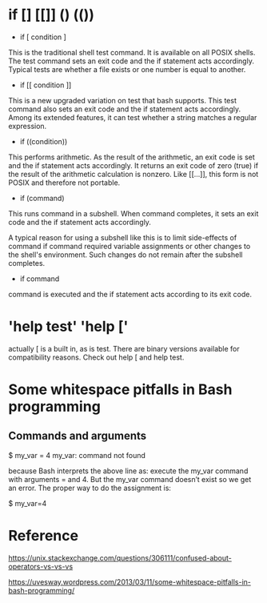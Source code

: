 

# if [] [[]] () (())

- if [ condition ]

This is the traditional shell test command. It is available on all POSIX shells. The test command sets an exit code and the if statement acts accordingly. Typical tests are whether a file exists or one number is equal to another.

- if [[ condition ]]

This is a new upgraded variation on test that bash supports. This test command also sets an exit code and the if statement acts accordingly. Among its extended features, it can test whether a string matches a regular expression.

- if ((condition))

This performs arithmetic. As the result of the arithmetic, an exit code is set and the if statement acts accordingly. It returns an exit code of zero (true) if the result of the arithmetic calculation is nonzero. Like [[...]], this form is not POSIX and therefore not portable.

- if (command)

This runs command in a subshell. When command completes, it sets an exit code and the if statement acts accordingly.

A typical reason for using a subshell like this is to limit side-effects of command if command required variable assignments or other changes to the shell's environment. Such changes do not remain after the subshell completes.

- if command

command is executed and the if statement acts according to its exit code.


# 'help test' 'help ['

actually [ is a built in, as is test. There are binary versions available for compatibility reasons. Check out help [ and help test.



# Some whitespace pitfalls in Bash programming

## Commands and arguments

$ my_var = 4
my_var: command not found

because Bash interprets the above line as: execute the my_var command with arguments = and 4. But the my_var command doesn’t exist so we get an error. The proper way to do the assignment is:

$ my_var=4




# Reference

https://unix.stackexchange.com/questions/306111/confused-about-operators-vs-vs-vs

https://uvesway.wordpress.com/2013/03/11/some-whitespace-pitfalls-in-bash-programming/





